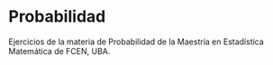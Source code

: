 # Probabilidad
Ejercicios de la materia de Probabilidad de la Maestría en Estadística Matemática de FCEN, UBA.
